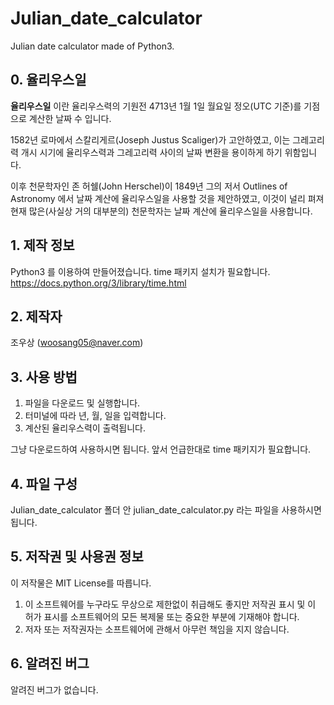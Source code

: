 # Julian_date_calculator
Julian date calculator made of Python3.

## 0. 율리우스일
**율리우스일** 이란 율리우스력의 기원전 4713년 1월 1일 월요일 정오(UTC 기준)를 기점으로 계산한 날짜 수 입니다. 

1582년 로마에서 스칼리게르(Joseph Justus Scaliger)가 고안하였고, 이는 그레고리력 개시 시기에 율리우스력과 그레고리력 사이의 날짜 변환을 용이하게 하기 위함입니다. 

이후 천문학자인 존 허쉘(John Herschel)이 1849년 그의 저서 Outlines of Astronomy 에서 날짜 계산에 율리우스일을 사용할 것을 제안하였고, 이것이 널리 펴져 현재 많은(사실상 거의 대부분의) 천문학자는 날짜 계산에 율리우스일을 사용합니다.

## 1. 제작 정보
Python3 를 이용하여 만들어졌습니다. 
time 패키지 설치가 필요합니다. https://docs.python.org/3/library/time.html

## 2. 제작자
조우상 (woosang05@naver.com)

## 3. 사용 방법
1. 파일을 다운로드 및 실행합니다.
2. 터미널에 따라 년, 월, 일을 입력합니다.
3. 계산된 율리우스력이 출력됩니다. 

그냥 다운로드하여 사용하시면 됩니다. 앞서 언급한대로 time 패키지가 필요합니다.

## 4. 파일 구성
Julian_date_calculator 폴더 안 julian_date_calculator.py 라는 파일을 사용하시면 됩니다. 

## 5. 저작권 및 사용권 정보
이 저작물은 MIT License를 따릅니다.     
1. 이 소프트웨어를 누구라도 무상으로 제한없이 취급해도 좋지만 저작권 표시 및 이 허가 표시를 소프트웨어의 모든 복제물 또는 중요한 부분에 기재해야 합니다. 
2. 저자 또는 저작권자는 소프트웨어에 관해서 아무런 책임을 지지 않습니다.

## 6. 알려진 버그
알려진 버그가 없습니다.
